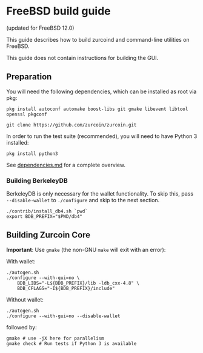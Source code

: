 FreeBSD build guide
======================
(updated for FreeBSD 12.0)

This guide describes how to build zurcoind and command-line utilities on FreeBSD.

This guide does not contain instructions for building the GUI.

## Preparation

You will need the following dependencies, which can be installed as root via pkg:

```shell
pkg install autoconf automake boost-libs git gmake libevent libtool openssl pkgconf

git clone https://github.com/zurcoin/zurcoin.git
```

In order to run the test suite (recommended), you will need to have Python 3 installed:

```shell
pkg install python3
```

See [dependencies.md](dependencies.md) for a complete overview.

### Building BerkeleyDB

BerkeleyDB is only necessary for the wallet functionality. To skip this, pass
`--disable-wallet` to `./configure` and skip to the next section.

```shell
./contrib/install_db4.sh `pwd`
export BDB_PREFIX="$PWD/db4"
```

## Building Zurcoin Core

**Important**: Use `gmake` (the non-GNU `make` will exit with an error):

With wallet:
```shell
./autogen.sh
./configure --with-gui=no \
    BDB_LIBS="-L${BDB_PREFIX}/lib -ldb_cxx-4.8" \
    BDB_CFLAGS="-I${BDB_PREFIX}/include"
```

Without wallet:
```shell
./autogen.sh
./configure --with-gui=no --disable-wallet
```

followed by:

```shell
gmake # use -jX here for parallelism
gmake check # Run tests if Python 3 is available
```
